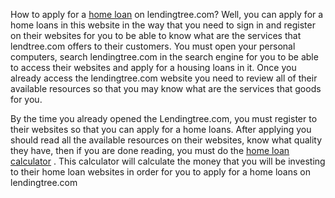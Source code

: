 How to apply for a [home loan](http://www.comparehomeloans.com.au) on
lendingtree.com? Well, you can apply for a home loans in this website in
the way that you need to sign in and register on their websites for you
to be able to know what are the services that lendtree.com offers to
their customers. You must open your personal computers, search
lendingtree.com in the search engine for you to be able to access their
websites and apply for a housing loans in it. Once you already access
the lendingtree.com website you need to review all of their available
resources so that you may know what are the services that goods for you.

By the time you already opened the Lendingtree.com, you must register to
their websites so that you can apply for a home loans. After applying
you should read all the available resources on their websites, know what
quality they have, then if you are done reading, you must do the [home
loan calculator](http://www.comparehomeloans.com.au) . This calculator
will calculate the money that you will be investing to their home loan
websites in order for you to apply for a home loans on lendingtree.com
